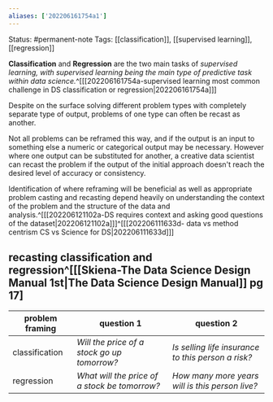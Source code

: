```yaml
---
aliases: ['202206161754a1']
---
```

Status: #permanent-note 
Tags: [[classification]], [[supervised learning]], [[regression]]

**Classification** and **Regression** are the two main tasks of *supervised learning, with supervised learning being the main type of predictive task within data science.*^[[[202206161754a-supervised learning most common challenge in DS classification or regression|202206161754a]]]

Despite on the surface solving different problem types with completely separate type of output, problems of one type can often be recast as another.

Not all problems can be reframed this way, and if the output is an input to something else a numeric or categorical output may be necessary. However where one output can be substituted for another, a creative data scientist can recast the problem if the output of the initial approach doesn't reach the desired level of accuracy or consistency.

Identification of where reframing will be beneficial as well as appropriate problem casting and recasting depend heavily on understanding the context of the problem and the structure of the data and analysis.^[[[202206121102a-DS requires context and asking good questions of the dataset|202206121102a]]]^[[[202206111633d- data vs method centrism CS vs Science for DS|202206111633d]]]

## recasting classification and regression^[[[Skiena-The Data Science  Design Manual 1st|The Data Science Design Manual]] pg 17]

| problem framing     |question 1   | question 2  |
| -------------- | ----------------------------------------------------- | --------------------------------------------------- |
| classification | *Will the price of a stock go up tomorrow?*   | *Is selling life insurance to this person a risk?*    |
| regression     | *What will the price of a stock be tomorrow?* | *How many more years will is this person live?* |               |                                                       |                                                     |
